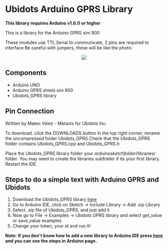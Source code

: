 # Ubidots Arduino GPRS Library 

**This library requires Arduino v1.6.0 or higher**

This is a library for the Arduino GPRS sim 900 

These modules use TTL Serial to communicate, 2 pins are required to interface
Be careful with jumpers, these will be like the photo:

<div style="text-align:center"><img src ="http://www.seeedstudio.com/wiki/images/thumb/5/50/GPRS_communicate_with_arduino_with_software_serial.jpg/400px-GPRS_communicate_with_arduino_with_software_serial.jpg" /></div>

## Components

* Arduino UNO
* Arduino GPRS shield sim 900
* Ubidots_GPRS library

## Pin Connection

Written by Mateo Velez - Metavix for Ubidots Inc.   

To download. click the DOWNLOADS button in the top right corner, rename the uncompressed folder Ubidots_GPRS Check that the Ubidots_GPRS folder contains Ubidots_GPRS.cpp and Ubidots_GPRS.h

Place the Ubidots_GPRS library folder your *arduinosketchfolder*/libraries/ folder. 
You may need to create the libraries subfolder if its your first library. Restart the IDE.

## Steps to do a simple text with Arduino GPRS and Ubidots

1. Download the Ubidots_GPRS library [here](https://github.com/ubidots/ubidots-arduino-gprs/archive/1.0.0.zip)
2. Go to Arduino IDE, click on Sketch -> Include Library -> Add .zip Library
3. Select .zip file of Ubidots_GPRS, and just add it
4. Now go to File -> Examples -> Ubidots GPRS library and select get_value or save_value examples
5. Change your token, your id and run it!  

**Note: If you don't know how to add a new library to Arduino IDE press [here](https://www.arduino.cc/en/Guide/Libraries) and you can see the steps in Arduino page.**